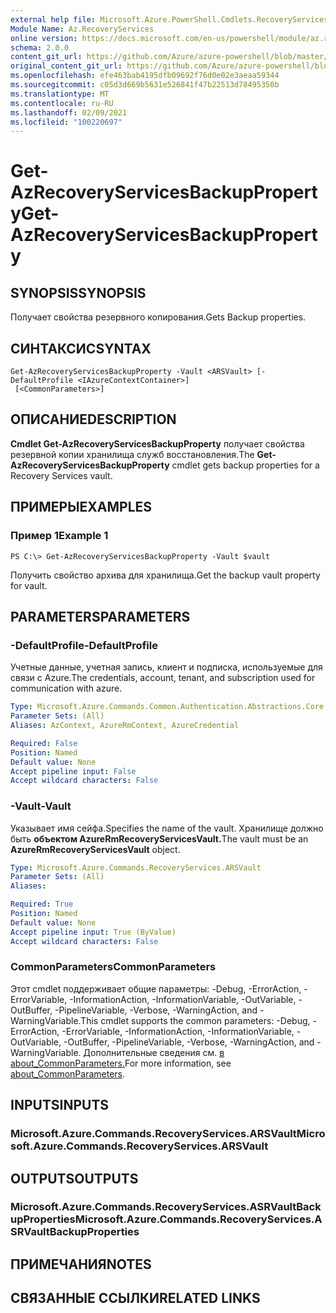```yaml
---
external help file: Microsoft.Azure.PowerShell.Cmdlets.RecoveryServices.dll-Help.xml
Module Name: Az.RecoveryServices
online version: https://docs.microsoft.com/en-us/powershell/module/az.recoveryservices/get-azrecoveryservicesbackupproperty
schema: 2.0.0
content_git_url: https://github.com/Azure/azure-powershell/blob/master/src/RecoveryServices/RecoveryServices/help/Get-AzRecoveryServicesBackupProperty.md
original_content_git_url: https://github.com/Azure/azure-powershell/blob/master/src/RecoveryServices/RecoveryServices/help/Get-AzRecoveryServicesBackupProperty.md
ms.openlocfilehash: efe463bab4195dfb09692f76d0e02e3aeaa59344
ms.sourcegitcommit: c05d3d669b5631e526841f47b22513d78495350b
ms.translationtype: MT
ms.contentlocale: ru-RU
ms.lasthandoff: 02/09/2021
ms.locfileid: "100220697"
---
```

# <span data-ttu-id="e1b7f-101">Get-AzRecoveryServicesBackupProperty</span><span class="sxs-lookup"><span data-stu-id="e1b7f-101">Get-AzRecoveryServicesBackupProperty</span></span>

## <span data-ttu-id="e1b7f-102">SYNOPSIS</span><span class="sxs-lookup"><span data-stu-id="e1b7f-102">SYNOPSIS</span></span>
<span data-ttu-id="e1b7f-103">Получает свойства резервного копирования.</span><span class="sxs-lookup"><span data-stu-id="e1b7f-103">Gets Backup properties.</span></span>

## <span data-ttu-id="e1b7f-104">СИНТАКСИС</span><span class="sxs-lookup"><span data-stu-id="e1b7f-104">SYNTAX</span></span>

```
Get-AzRecoveryServicesBackupProperty -Vault <ARSVault> [-DefaultProfile <IAzureContextContainer>]
 [<CommonParameters>]
```

## <span data-ttu-id="e1b7f-105">ОПИСАНИЕ</span><span class="sxs-lookup"><span data-stu-id="e1b7f-105">DESCRIPTION</span></span>
<span data-ttu-id="e1b7f-106">**Cmdlet Get-AzRecoveryServicesBackupProperty** получает свойства резервной копии хранилища служб восстановления.</span><span class="sxs-lookup"><span data-stu-id="e1b7f-106">The **Get-AzRecoveryServicesBackupProperty** cmdlet gets backup properties for a Recovery Services vault.</span></span>

## <span data-ttu-id="e1b7f-107">ПРИМЕРЫ</span><span class="sxs-lookup"><span data-stu-id="e1b7f-107">EXAMPLES</span></span>

### <span data-ttu-id="e1b7f-108">Пример 1</span><span class="sxs-lookup"><span data-stu-id="e1b7f-108">Example 1</span></span>
```
PS C:\> Get-AzRecoveryServicesBackupProperty -Vault $vault
```

<span data-ttu-id="e1b7f-109">Получить свойство архива для хранилища.</span><span class="sxs-lookup"><span data-stu-id="e1b7f-109">Get the backup vault property for vault.</span></span>

## <span data-ttu-id="e1b7f-110">PARAMETERS</span><span class="sxs-lookup"><span data-stu-id="e1b7f-110">PARAMETERS</span></span>

### <span data-ttu-id="e1b7f-111">-DefaultProfile</span><span class="sxs-lookup"><span data-stu-id="e1b7f-111">-DefaultProfile</span></span>
<span data-ttu-id="e1b7f-112">Учетные данные, учетная запись, клиент и подписка, используемые для связи с Azure.</span><span class="sxs-lookup"><span data-stu-id="e1b7f-112">The credentials, account, tenant, and subscription used for communication with azure.</span></span>

```yaml
Type: Microsoft.Azure.Commands.Common.Authentication.Abstractions.Core.IAzureContextContainer
Parameter Sets: (All)
Aliases: AzContext, AzureRmContext, AzureCredential

Required: False
Position: Named
Default value: None
Accept pipeline input: False
Accept wildcard characters: False
```

### <span data-ttu-id="e1b7f-113">-Vault</span><span class="sxs-lookup"><span data-stu-id="e1b7f-113">-Vault</span></span>
<span data-ttu-id="e1b7f-114">Указывает имя сейфа.</span><span class="sxs-lookup"><span data-stu-id="e1b7f-114">Specifies the name of the vault.</span></span>
<span data-ttu-id="e1b7f-115">Хранилище должно быть **объектом AzureRmRecoveryServicesVault.**</span><span class="sxs-lookup"><span data-stu-id="e1b7f-115">The vault must be an **AzureRmRecoveryServicesVault** object.</span></span>

```yaml
Type: Microsoft.Azure.Commands.RecoveryServices.ARSVault
Parameter Sets: (All)
Aliases:

Required: True
Position: Named
Default value: None
Accept pipeline input: True (ByValue)
Accept wildcard characters: False
```

### <span data-ttu-id="e1b7f-116">CommonParameters</span><span class="sxs-lookup"><span data-stu-id="e1b7f-116">CommonParameters</span></span>
<span data-ttu-id="e1b7f-117">Этот cmdlet поддерживает общие параметры: -Debug, -ErrorAction, -ErrorVariable, -InformationAction, -InformationVariable, -OutVariable, -OutBuffer, -PipelineVariable, -Verbose, -WarningAction, and -WarningVariable.</span><span class="sxs-lookup"><span data-stu-id="e1b7f-117">This cmdlet supports the common parameters: -Debug, -ErrorAction, -ErrorVariable, -InformationAction, -InformationVariable, -OutVariable, -OutBuffer, -PipelineVariable, -Verbose, -WarningAction, and -WarningVariable.</span></span> <span data-ttu-id="e1b7f-118">Дополнительные сведения см. [в about_CommonParameters.](http://go.microsoft.com/fwlink/?LinkID=113216)</span><span class="sxs-lookup"><span data-stu-id="e1b7f-118">For more information, see [about_CommonParameters](http://go.microsoft.com/fwlink/?LinkID=113216).</span></span>

## <span data-ttu-id="e1b7f-119">INPUTS</span><span class="sxs-lookup"><span data-stu-id="e1b7f-119">INPUTS</span></span>

### <span data-ttu-id="e1b7f-120">Microsoft.Azure.Commands.RecoveryServices.ARSVault</span><span class="sxs-lookup"><span data-stu-id="e1b7f-120">Microsoft.Azure.Commands.RecoveryServices.ARSVault</span></span>

## <span data-ttu-id="e1b7f-121">OUTPUTS</span><span class="sxs-lookup"><span data-stu-id="e1b7f-121">OUTPUTS</span></span>

### <span data-ttu-id="e1b7f-122">Microsoft.Azure.Commands.RecoveryServices.ASRVaultBackupProperties</span><span class="sxs-lookup"><span data-stu-id="e1b7f-122">Microsoft.Azure.Commands.RecoveryServices.ASRVaultBackupProperties</span></span>

## <span data-ttu-id="e1b7f-123">ПРИМЕЧАНИЯ</span><span class="sxs-lookup"><span data-stu-id="e1b7f-123">NOTES</span></span>

## <span data-ttu-id="e1b7f-124">СВЯЗАННЫЕ ССЫЛКИ</span><span class="sxs-lookup"><span data-stu-id="e1b7f-124">RELATED LINKS</span></span>
